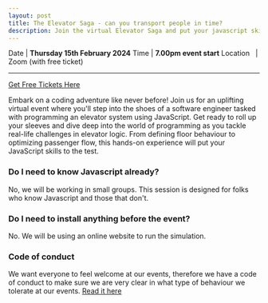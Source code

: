 ```yaml
---
layout: post
title: The Elevator Saga - can you transport people in time?
description: Join the virtual Elevator Saga and put your javascript skills to the test. Can you transport folks within the time?
---
```


Date | **Thursday 15th February 2024**
Time | **7.00pm event start**
Location &nbsp; | Zoom (with free ticket)

<hr>

[Get Free Tickets Here](https://www.eventbrite.co.uk/e/codecraft-the-elevator-saga-can-you-transport-people-in-time-tickets-819335162527?aff=oddtdtcreator)

Embark on a coding adventure like never before! Join us for an uplifting virtual event where you'll step into the shoes of a software engineer tasked with programming an elevator system using JavaScript. Get ready to roll up your sleeves and dive deep into the world of programming as you tackle real-life challenges in elevator logic. From defining floor behaviour to optimizing passenger flow, this hands-on experience will put your JavaScript skills to the test.

### Do I need to know Javascript already?

No, we will be working in small groups. This session is designed for folks who know Javascript and those that don't.

### Do I need to install anything before the event?

No. We will be using an online website to run the simulation.

### Code of conduct

We want everyone to feel welcome at our events, therefore we have a code of conduct to make sure we are very clear in what type of behaviour we tolerate at our events. [Read it here](https://www.codecraftuk.org/code-of-conduct.html)
